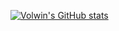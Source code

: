 [![Volwin's GitHub stats](https://github-readme-stats.vercel.app/api?username=volwin)](https://github.com/anuraghazra/github-readme-stats)
